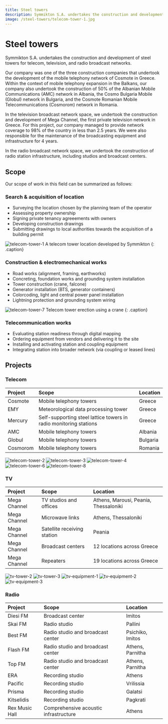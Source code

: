 ```yaml
---
title: Steel towers
description: Symmikton S.A. undertakes the construction and development of steel towers for telecom, television, and radio broadcast networks.
image: /steel-towers/telecom-tower-1.jpg
---
```


# Steel towers

Symmikton S.A. undertakes the construction and development of steel towers for telecom, television, and radio broadcast networks.

Our company was one of the three construction companies that undertook the development of the mobile telephony network of Cosmote in Greece. Within the context of mobile telephony expansion in the Balkans, our company also undertook the construction of 50% of the Albanian Mobile Communications (AMC) network in Albania, the Cosmo Bulgaria Mobile (Globul) network in Bulgaria, and the Cosmote Romanian Mobile Telecommunications (Cosmorom) network in Romania.
In the television broadcast network space, we undertook the construction and development of Mega Channel, the first private television network in Greece. For this project, our company managed to provide network coverage to 98% of the country in less than 2.5 years. We were also responsible for the maintenance of the broadcasting equipment and infrastructure for 4 years.

In the radio broadcast network space, we undertook the construction of radio station infrastructure, including studios and broadcast centers.

## Scope

Our scope of work in this field can be summarized as follows:

### Search & acquisition of location

* Surveying the location chosen by the planning team of the operator
* Assessing property ownership
* Signing private tenancy agreeements with owners
* Developing construction drawings
* Submitting drawings to local authorities towards the acquisition of a building permit

![telecom-tower-1](telecom-tower-1.jpg)
A telecom tower location developed by Symmikton
{: .caption}

### Construction & electromechanical works

* Road works (alignment, framing, earthworks)
* Concreting, foundation works and grounding system installation
* Tower construction (crane, falcone)
* Generator installation (BTS, generator containers)
* Colorcoding, light and central power panel installation
* Lightning protection and grounding system wiring

![telecom-tower-7](telecom-tower-7.jpg)
Telecom tower erection using a crane
{: .caption}

### Telecommunication works

* Evaluating station readiness through digital mapping
* Ordering equipment from vendors and delivering it to the site
* Installing and activating station and coupling equipment
* Integrating station into broader network (via coupling or leased lines)
## Projects

### Telecom

| Project  |Scope                                                              | Location |
|:--       |:--                                                                |:--       |
| Cosmote  | Mobile telephony towers                                           | Greece   |
| EMY      | Meteorological data processing tower                              | Greece   |
| Mercury  | Self-supporting steel lattice towers in radio monitoring stations | Greece   |
| AMC      | Mobile telephony towers                                           | Albania  |
| Globul   | Mobile telephony towers                                           | Bulgaria |
| Cosmorom | Mobile telephony towers                                           | Romania  |

![telecom-tower-2](telecom-tower-2.jpg)
![telecom-tower-3](telecom-tower-3.jpg)
![telecom-tower-4](telecom-tower-4.jpg)
![telecom-tower-6](telecom-tower-6.jpg)
![telecom-tower-8](telecom-tower-8.jpg)

### TV

| Project        | Scope                       | Location                              |
|:--             |:--                          |:--                                    |
| Mega Channel   | TV studios and offices      | Athens, Marousi, Peania, Thessaloniki |
| Mega Channel   | Microwave links             | Athens, Thessaloniki                  |
| Mega Channel   | Satellite receiving station | Peania                                |
| Mega Channel   | Broadcast centers           | 12 locations across Greece            |
| Mega Channel   | Repeaters                   | 19 locations across Greece            |

![tv-tower-2](tv-tower-2.jpg)
![tv-tower-3](tv-tower-3.jpg)
![tv-equipment-1](tv-equipment-1.jpg)
![tv-equipment-2](tv-equipment-2.jpg)
![tv-equipment-3](tv-equipment-3.jpg)

### Radio

| Project        | Scope                                 | Location         |
|:--             |:--                                    |:--               |
| Diesi FM       | Broadcast center                      | Imitos           |
| Skai FM        | Radio studio                          | Pallini          |
| Best FM        | Radio studio and broadcast center     | Psichiko, Imitos |
| Flash FM       | Radio studio and broadcast center     | Athens, Parnitha |
| Top FM         | Radio studio and broadcast center     | Athens, Parnitha |
| ERA            | Recording studio                      | Athens           |
| Pacific        | Recording studio                      | Vrilissia        |
| Prisma         | Recording studio                      | Galatsi          |
| Kitselidis     | Recording studio                      | Pagkrati         |
| Rex Music Hall | Comprehensive acoustic infrastructure | Athens           |
